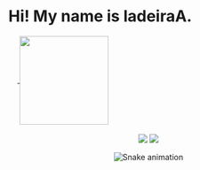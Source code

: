 <h1> Hi! My name is ladeiraA. </h1>

<div>
  <a href="https://github.com/ladeiraA">
  <img height="16em" align="center" src="https://github-readme-stats.vercel.app/api?username=ladeiraA&show_icons=true&theme=dark&include_all_commits=true&count_private=false"/>
  <img height="160em" align="center" src="https://github-readme-stats.vercel.app/api/top-langs/?username=ladeiraA&layout=compact&langs_count=6&theme=dark"/>
</div>


  <br>
  <div  align="center"> 
  <a href="https://www.instagram.com/cesar_ladeiraa/" target="_blank"><img src="https://img.shields.io/badge/-Instagram-%23E4405F?style=for-the-badge&logo=instagram&logoColor=white" target="_blank"></a>
  <a href="https://www.linkedin.com/in/c%C3%A9sar-augusto-matos-ladeira-1b65881b4/" target="_blank"><img src="https://img.shields.io/badge/-LinkedIn-%230077B5?style=for-the-badge&logo=linkedin&logoColor=white" target="_blank"></a> 
 
  ![Snake animation](https://github.com/ladeiraA/ladeiraA/blob/output/github-contribution-grid-snake.svg)
 
   
</div>
<!--    [![readme](https://github-readme-stats.vercel.app/api/pin/?username=ladeiraA&repo=ladeiraA&theme=react)](https://github.com/ladeiraA/ladeiraA) -->

